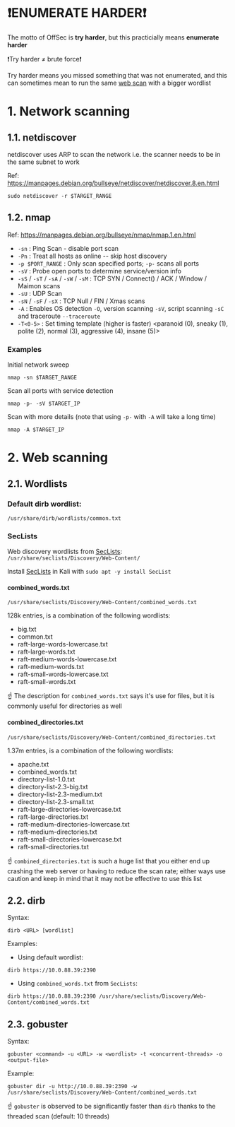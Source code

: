# ❗ENUMERATE HARDER❗

The motto of OffSec is **try harder**, but this practicially means **enumerate harder**

❗Try harder ≠ brute force❗

Try harder means you missed something that was not enumerated, and this can sometimes mean to run the same [web scan](#2-web-scanning) with a bigger wordlist

# 1. Network scanning

## 1.1. netdiscover

netdiscover uses ARP to scan the network i.e. the scanner needs to be in the same subnet to work

Ref: <https://manpages.debian.org/bullseye/netdiscover/netdiscover.8.en.html>

```console
sudo netdiscover -r $TARGET_RANGE
```
## 1.2. nmap

Ref: <https://manpages.debian.org/bullseye/nmap/nmap.1.en.html>

- `-sn` : Ping Scan - disable port scan
- `-Pn` : Treat all hosts as online -- skip host discovery
- `-p $PORT_RANGE` : Only scan specified ports; `-p-` scans all ports
- `-sV` : Probe open ports to determine service/version info
- `-sS` / `-sT` / `-sA` / `-sW` / `-sM` : TCP SYN / Connect() / ACK / Window / Maimon scans
- `-sU` : UDP Scan
- `-sN` / `-sF` / `-sX` : TCP Null / FIN / Xmas scans
- `-A` : Enables OS detection `-O`, version scanning `-sV`, script scanning `-sC` and traceroute `--traceroute`
- `-T<0-5>` : Set timing template (higher is faster) <paranoid (0), sneaky (1), polite (2), normal (3), aggressive (4), insane (5)>

### Examples

Initial network sweep

```console
nmap -sn $TARGET_RANGE
```

Scan all ports with service detection

```console
nmap -p- -sV $TARGET_IP
```

Scan with more details (note that using `-p-` with `-A` will take a long time)

```console
nmap -A $TARGET_IP
```

# 2. Web scanning

## 2.1. Wordlists

### Default dirb wordlist:

```console
/usr/share/dirb/wordlists/common.txt
```

### SecLists

Web discovery wordlists from [SecLists](https://github.com/danielmiessler/SecLists/tree/master/Discovery/Web-Content): `/usr/share/seclists/Discovery/Web-Content/`

Install [SecLists](https://www.kali.org/tools/seclists/) in Kali with `sudo apt -y install SecList`

#### combined_words.txt

```console
/usr/share/seclists/Discovery/Web-Content/combined_words.txt
```

128k entries, is a combination of the following wordlists:

- big.txt
- common.txt
- raft-large-words-lowercase.txt
- raft-large-words.txt
- raft-medium-words-lowercase.txt
- raft-medium-words.txt
- raft-small-words-lowercase.txt
- raft-small-words.txt

☝️ The description for `combined_words.txt` says it's use for files, but it is commonly useful for directories as well

#### combined_directories.txt

```console
/usr/share/seclists/Discovery/Web-Content/combined_directories.txt
```

1.37m entries, is a combination of the following wordlists:

- apache.txt
- combined_words.txt
- directory-list-1.0.txt
- directory-list-2.3-big.txt
- directory-list-2.3-medium.txt
- directory-list-2.3-small.txt
- raft-large-directories-lowercase.txt
- raft-large-directories.txt
- raft-medium-directories-lowercase.txt
- raft-medium-directories.txt
- raft-small-directories-lowercase.txt
- raft-small-directories.txt

☝️ `combined_directories.txt` is such a huge list that you either end up crashing the web server or having to reduce the scan rate; either ways use caution and keep in mind that it may not be effective to use this list

## 2.2. dirb

Syntax:

```console
dirb <URL> [wordlist]
```

Examples:

- Using default wordlist:

```console
dirb https://10.0.88.39:2390
```

- Using `combined_words.txt` from `SecLists`:

```console
dirb https://10.0.88.39:2390 /usr/share/seclists/Discovery/Web-Content/combined_words.txt
```

## 2.3. gobuster

Syntax:

```console
gobuster <command> -u <URL> -w <wordlist> -t <concurrent-threads> -o <output-file>
```

Example:

```console
gobuster dir -u http://10.0.88.39:2390 -w /usr/share/seclists/Discovery/Web-Content/combined_words.txt
```

☝️ `gobuster` is observed to be significantly faster than `dirb` thanks to the threaded scan (default: 10 threads)
